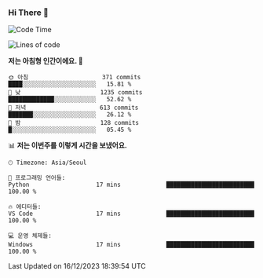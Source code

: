 ### Hi There 👋


<!---
- 👋 Hi, I’m @muyaaho
- 👀 I’m interested in ...
- 🌱 I’m currently learning ...
- 💞️ I’m looking to collaborate on ...
- 📫 How to reach me ...
--->
<!--- plz
muyaaho/muyaaho is a ✨ special ✨ repository because its `README.md` (this file) appears on your GitHub profile.
You can click the Preview link to take a look at your changes.
<a href="https://hits.seeyoufarm.com"><img src="https://hits.seeyoufarm.com/api/count/incr/badge.svg?url=https%3A%2F%2Fgithub.com%2Fejaman&count_bg=%23000000&title_bg=%23000000&icon=github.svg&icon_color=%23FFFFFF&title=Github&edge_flat=true"/></a>
   --->
   
<!--START_SECTION:waka-->
![Code Time](http://img.shields.io/badge/Code%20Time-315%20hrs%2018%20mins-blue)

![Lines of code](https://img.shields.io/badge/%EC%A0%80%EB%8A%94%20%EC%97%AC%ED%83%9C%EA%B9%8C%EC%A7%80%20-695.1%20thousand%20%EC%A4%84%EC%9D%98%20%EC%BD%94%EB%93%9C%EB%A5%BC%20%EC%9E%91%EC%84%B1%ED%96%88%EC%96%B4%EC%9A%94.-blue)

**저는 아침형 인간이에요. 🐤** 

```text
🌞 아침                     371 commits         ████░░░░░░░░░░░░░░░░░░░░░   15.81 % 
🌆 낮　                     1235 commits        █████████████░░░░░░░░░░░░   52.62 % 
🌃 저녁                     613 commits         ███████░░░░░░░░░░░░░░░░░░   26.12 % 
🌙 밤　                     128 commits         █░░░░░░░░░░░░░░░░░░░░░░░░   05.45 % 
```


📊 **저는 이번주를 이렇게 시간을 보냈어요.** 

```text
🕑︎ Timezone: Asia/Seoul

💬 프로그래밍 언어들: 
Python                   17 mins             █████████████████████████   100.00 % 

🔥 에디터들: 
VS Code                  17 mins             █████████████████████████   100.00 % 

💻 운영 체제들: 
Windows                  17 mins             █████████████████████████   100.00 % 
```


 Last Updated on 16/12/2023 18:39:54 UTC
<!--END_SECTION:waka-->

